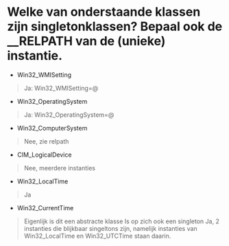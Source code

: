 # Welke van onderstaande klassen zijn singletonklassen? Bepaal ook de __RELPATH van de (unieke) instantie.

- Win32_WMISetting
>Ja: Win32_WMISetting=@

- Win32_OperatingSystem
>Ja: Win32_OperatingSystem=@

- Win32_ComputerSystem
>Nee, zie relpath

- CIM_LogicalDevice
>Nee, meerdere instanties

- Win32_LocalTime
>Ja

- Win32_CurrentTime
> Eigenlijk is dit een abstracte klasse
> Is op zich ook een singleton
>Ja, 2 instanties die blijkbaar singeltons zijn, namelijk instanties van Win32_LocalTime en Win32_UTCTime staan daarin.